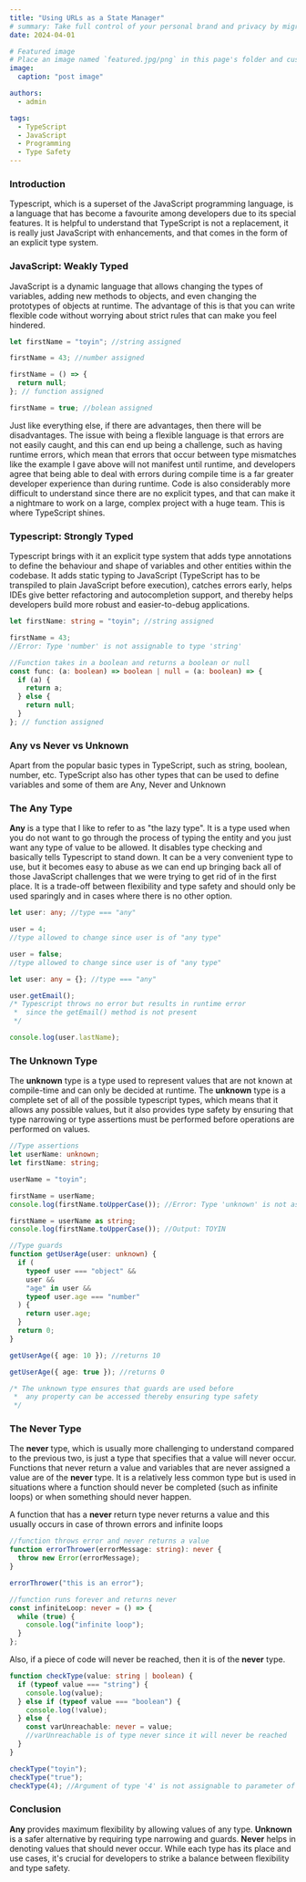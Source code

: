 ```yaml
---
title: "Using URLs as a State Manager"
# summary: Take full control of your personal brand and privacy by migrating away from the big tech platforms!
date: 2024-04-01

# Featured image
# Place an image named `featured.jpg/png` in this page's folder and customize its options here.
image:
  caption: "post image"

authors:
  - admin

tags:
  - TypeScript
  - JavaScript
  - Programming
  - Type Safety
---
```


### Introduction

Typescript, which is a superset of the JavaScript programming language, is a language that has become a favourite among developers due to its special features. It is helpful to understand that TypeScript is not a replacement, it is really just JavaScript with enhancements, and that comes in the form of an explicit type system.

### JavaScript: Weakly Typed

JavaScript is a dynamic language that allows changing the types of variables, adding new methods to objects, and even changing the prototypes of objects at runtime. The advantage of this is that you can write flexible code without worrying about strict rules that can make you feel hindered.

```javascript
let firstName = "toyin"; //string assigned

firstName = 43; //number assigned

firstName = () => {
  return null;
}; // function assigned

firstName = true; //bolean assigned
```

Just like everything else, if there are advantages, then there will be disadvantages. The issue with being a flexible language is that errors are not easily caught, and this can end up being a challenge, such as having runtime errors, which mean that errors that occur between type mismatches like the example I gave above will not manifest until runtime, and developers agree that being able to deal with errors during compile time is a far greater developer experience than during runtime. Code is also considerably more difficult to understand since there are no explicit types, and that can make it a nightmare to work on a large, complex project with a huge team. This is where TypeScript shines.

### Typescript: Strongly Typed

Typescript brings with it an explicit type system that adds type annotations to define the behaviour and shape of variables and other entities within the codebase. It adds static typing to JavaScript (TypeScript has to be transpiled to plain JavaScript before execution), catches errors early, helps IDEs give better refactoring and autocompletion support, and thereby helps developers build more robust and easier-to-debug applications.

```typescript
let firstName: string = "toyin"; //string assigned

firstName = 43;
//Error: Type 'number' is not assignable to type 'string'

//Function takes in a boolean and returns a boolean or null
const func: (a: boolean) => boolean | null = (a: boolean) => {
  if (a) {
    return a;
  } else {
    return null;
  }
}; // function assigned
```

### Any vs Never vs Unknown

Apart from the popular basic types in TypeScript, such as string, boolean, number, etc. TypeScript also has other types that can be used to define variables and some of them are Any, Never and Unknown

### The Any Type

**Any** is a type that I like to refer to as "the lazy type". It is a type used when you do not want to go through the process of typing the entity and you just want any type of value to be allowed. It disables type checking and basically tells Typescript to stand down. It can be a very convenient type to use, but it becomes easy to abuse as we can end up bringing back all of those JavaScript challenges that we were trying to get rid of in the first place. It is a trade-off between flexibility and type safety and should only be used sparingly and in cases where there is no other option.

```typescript
let user: any; //type === "any"

user = 4;
//type allowed to change since user is of "any type"

user = false;
//type allowed to change since user is of "any type"
```

```typescript
let user: any = {}; //type === "any"

user.getEmail();
/* Typescript throws no error but results in runtime error
 *  since the getEmail() method is not present
 */

console.log(user.lastName);
```

### The Unknown Type

The **unknown** type is a type used to represent values that are not known at compile-time and can only be decided at runtime. The **unknown** type is a complete set of all of the possible typescript types, which means that it allows any possible values, but it also provides type safety by ensuring that type narrowing or type assertions must be performed before operations are performed on values.

```typescript
//Type assertions
let userName: unknown;
let firstName: string;

userName = "toyin";

firstName = userName;
console.log(firstName.toUpperCase()); //Error: Type 'unknown' is not assignable to type 'string'

firstName = userName as string;
console.log(firstName.toUpperCase()); //Output: TOYIN
```

```typescript
//Type guards
function getUserAge(user: unknown) {
  if (
    typeof user === "object" &&
    user &&
    "age" in user &&
    typeof user.age === "number"
  ) {
    return user.age;
  }
  return 0;
}

getUserAge({ age: 10 }); //returns 10

getUserAge({ age: true }); //returns 0

/* The unknown type ensures that guards are used before
 *  any property can be accessed thereby ensuring type safety
 */
```

### The Never Type

The **never** type, which is usually more challenging to understand compared to the previous two, is just a type that specifies that a value will never occur. Functions that never return a value and variables that are never assigned a value are of the **never** type. It is a relatively less common type but is used in situations where a function should never be completed (such as infinite loops) or when something should never happen.

A function that has a **never** return type never returns a value and this usually occurs in case of thrown errors and infinite loops

```typescript
//function throws error and never returns a value
function errorThrower(errorMessage: string): never {
  throw new Error(errorMessage);
}

errorThrower("this is an error");

//function runs forever and returns never
const infiniteLoop: never = () => {
  while (true) {
    console.log("infinite loop");
  }
};
```

Also, if a piece of code will never be reached, then it is of the **never** type.

```typescript
function checkType(value: string | boolean) {
  if (typeof value === "string") {
    console.log(value);
  } else if (typeof value === "boolean") {
    console.log(!value);
  } else {
    const varUnreachable: never = value;
    //varUnreachable is of type never since it will never be reached
  }
}

checkType("toyin");
checkType("true");
checkType(4); //Argument of type '4' is not assignable to parameter of type 'string | boolean'
```

### Conclusion

**Any** provides maximum flexibility by allowing values of any type. **Unknown** is a safer alternative by requiring type narrowing and guards. **Never** helps in denoting values that should never occur. While each type has its place and use cases, it's crucial for developers to strike a balance between flexibility and type safety.
